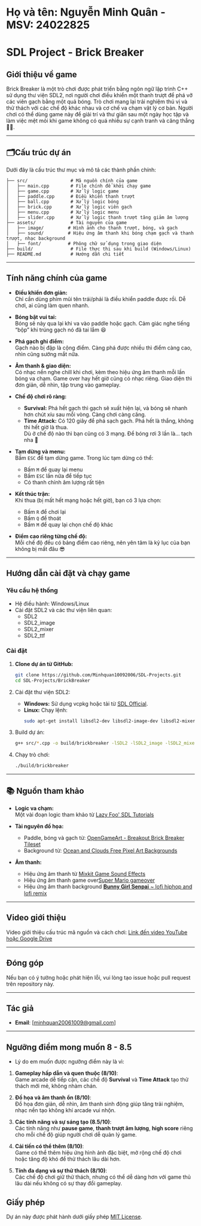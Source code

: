 # Họ và tên: Nguyễn Minh Quân - MSV: 24022825
# SDL Project - Brick Breaker

## Giới thiệu về game
Brick Breaker là một trò chơi được phát triển bằng ngôn ngữ lập trình C++ sử dụng thư viện SDL2, nơi người chơi điều khiển một thanh trượt để phá vỡ các viên gạch bằng một quả bóng. Trò chơi mang lại trải nghiệm thú vị và thử thách với các chế độ khác nhau và cơ chế va chạm vật lý cơ bản. Người chơi có thể dùng game này để giải trí và thư giãn sau một ngày học tập và làm việc mệt mỏi khi game không có quá nhiều sự cạnh tranh và căng thẳng 🤣🤣.	 

---

## 🗂️Cấu trúc dự án
Dưới đây là cấu trúc thư mục và mô tả các thành phần chính:

```
├── src/                # Mã nguồn chính của game
│   ├── main.cpp        # File chính để khởi chạy game
│   ├── game.cpp        # Xử lý logic game
│   ├── paddle.cpp      # Điều khiển thanh trượt
│   ├── ball.cpp        # Xử lý logic bóng
│   ├── brick.cpp       # Xử lý logic viên gạch
│   ├── menu.cpp        # Xử lý logic menu
│   ├── slider.cpp      # Xử lý logic thanh trượt tăng giảm âm lượng
├── assets/             # Tài nguyên của game
│   ├── image/         # Hình ảnh cho thanh trượt, bóng, và gạch
│   ├── sound/         # Hiệu ứng âm thanh khi bóng chạm gạch và thanh trượt, nhạc background
│   ├── font/          # Phông chữ sử dụng trong giao diện
├── build/              # File thực thi sau khi build (Windows/Linux)
├── README.md           # Hướng dẫn chi tiết
```

---

## **Tính năng chính của game**

- **Điều khiển đơn giản:**  
  Chỉ cần dùng phím mũi tên trái/phải là điều khiển paddle được rồi. Dễ chơi, ai cũng làm quen nhanh.

- **Bóng bật vui tai:**  
  Bóng sẽ nảy qua lại khi va vào paddle hoặc gạch. Cảm giác nghe tiếng “bộp” khi trúng gạch nó đã tai lắm 😆

- **Phá gạch ghi điểm:**  
  Gạch nào bị đập là cộng điểm. Càng phá được nhiều thì điểm càng cao, nhìn cũng sướng mắt nữa.

- **Âm thanh & giao diện:**  
  Có nhạc nền nghe chill khi chơi, kèm theo hiệu ứng âm thanh mỗi lần bóng va chạm. Game over hay hết giờ cũng có nhạc riêng. Giao diện thì đơn giản, dễ nhìn, tập trung vào gameplay.

- **Chế độ chơi rõ ràng:**  
  + **Survival:** Phá hết gạch thì gạch sẽ xuất hiện lại, và bóng sẽ nhanh hơn chút xíu sau mỗi vòng. Càng chơi càng căng.  
  + **Time Attack:** Có 120 giây để phá sạch gạch. Phá hết là thắng, không thì hết giờ là thua.  
  Dù ở chế độ nào thì bạn cũng có 3 mạng. Để bóng rơi 3 lần là... tạch nha 😬

- **Tạm dừng và menu:**  
  Bấm `ESC` để tạm dừng game. Trong lúc tạm dừng có thể:  
  + Bấm `M` để quay lại menu  
  + Bấm `ESC` lần nữa để tiếp tục  
  + Có thanh chỉnh âm lượng rất tiện  

- **Kết thúc trận:**  
  Khi thua (bị mất hết mạng hoặc hết giờ), bạn có 3 lựa chọn:  
  + Bấm `R` để chơi lại  
  + Bấm `Q` để thoát  
  + Bấm `M` để quay lại chọn chế độ khác  

- **Điểm cao riêng từng chế độ:**  
  Mỗi chế độ đều có bảng điểm cao riêng, nên yên tâm là kỷ lục của bạn không bị mất đâu 😎
---

## Hướng dẫn cài đặt và chạy game
### Yêu cầu hệ thống
- Hệ điều hành: Windows/Linux
- Cài đặt SDL2 và các thư viện liên quan:
  - SDL2
  - SDL2_image
  - SDL2_mixer
  - SDL2_ttf

### Cài đặt
1. **Clone dự án từ GitHub:**
   ```bash
   git clone https://github.com/Minhquan10092006/SDL-Projects.git
   cd SDL-Projects/BrickBreaker
   ```

2. Cài đặt thư viện SDL2:
   - **Windows:** Sử dụng vcpkg hoặc tải từ [SDL Official](https://libsdl.org/).
   - **Linux:** Chạy lệnh:
     ```bash
     sudo apt-get install libsdl2-dev libsdl2-image-dev libsdl2-mixer-dev libsdl2-ttf-dev
     ```

3. Build dự án:
   ```bash
   g++ src/*.cpp -o build/brickbreaker -lSDL2 -lSDL2_image -lSDL2_mixer -lSDL2_ttf
   ```

4. Chạy trò chơi:
   ```bash
   ./build/brickbreaker
   ```

---

## 📚 Nguồn tham khảo

- **Logic va chạm:**  
  Một vài đoạn logic tham khảo từ [Lazy Foo' SDL Tutorials](https://lazyfoo.net/tutorials/SDL/)

- **Tài nguyên đồ họa:**  
  - Paddle, bóng và gạch từ: [OpenGameArt - Breakout Brick Breaker Tileset](https://opengameart.org/content/breakout-brick-breaker-tile-set-free)
  - Background từ: [Ocean and Clouds Free Pixel Art Backgrounds](https://craftpix.net/freebies/ocean-and-clouds-free-pixel-art-backgrounds/)

- **Âm thanh:**  
  - Hiệu ứng âm thanh từ [Mixkit Game Sound Effects](https://mixkit.co/free-sound-effects/game/)
  - Hiệu ứng âm thanh game over[Super Mario gameover](https://www.youtube.com/shorts/3kvVMn28Ogg?feature=share)
  - Hiệu ứng âm thanh background [𝐁𝐮𝐧𝐧𝐲 𝐆𝐢𝐫𝐥 𝐒𝐞𝐧𝐩𝐚𝐢 ~ lofi hiphop and lofi remix](https://youtu.be/g7Luv9ibHWg)
---

## Video giới thiệu
Video giới thiệu cấu trúc mã nguồn và cách chơi: [Link đến video YouTube hoặc Google Drive](#)

---

## Đóng góp
Nếu bạn có ý tưởng hoặc phát hiện lỗi, vui lòng tạo issue hoặc pull request trên repository này.

---

## Tác giả
- **Email**: [minhquan20061009@gmail.com]

---

## Ngưỡng điểm mong muốn 8 - 8.5
- Lý do em muốn được ngưỡng điểm này là vì:
1. **Gameplay hấp dẫn và quen thuộc (8/10)**:  
   Game arcade dễ tiếp cận, các chế độ **Survival** và **Time Attack** tạo thử thách mới mẻ, không nhàm chán.

2. **Đồ họa và âm thanh ổn (8/10)**:  
   Đồ họa đơn giản, dễ nhìn, âm thanh sinh động giúp tăng trải nghiệm, nhạc nền tạo không khí arcade vui nhộn.

3. **Các tính năng và sự sáng tạo (8.5/10)**:  
   Các tính năng như **pause game**, **thanh trượt âm lượng**, **high score** riêng cho mỗi chế độ giúp người chơi dễ quản lý game.

4. **Cải tiến có thể thêm (8/10)**:  
   Game có thể thêm hiệu ứng hình ảnh đặc biệt, mở rộng chế độ chơi hoặc tăng độ khó để thử thách lâu dài hơn.

5. **Tính đa dạng và sự thử thách (8/10)**:  
   Các chế độ chơi giữ thử thách, nhưng có thể dễ dàng hơn với game thủ lâu dài nếu không có sự thay đổi gameplay.


## Giấy phép
Dự án này được phát hành dưới giấy phép [MIT License](LICENSE).
